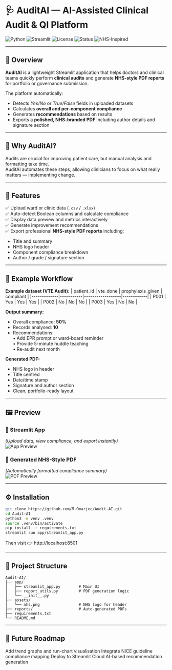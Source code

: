 # 🩺 AuditAI — AI-Assisted Clinical Audit & QI Platform

![Python](https://img.shields.io/badge/Python-3.11-blue?logo=python)
![Streamlit](https://img.shields.io/badge/Built%20with-Streamlit-ff4b4b?logo=streamlit)
![License](https://img.shields.io/badge/License-MIT-green)
![Status](https://img.shields.io/badge/Version-1.0.0-success)
![NHS-Inspired](https://img.shields.io/badge/Design-NHS%20Style-blue)

---

## 📘 Overview

**AuditAI** is a lightweight Streamlit application that helps doctors and clinical teams quickly perform **clinical audits** and generate **NHS-style PDF reports** for portfolio or governance submission.

The platform automatically:
- Detects *Yes/No* or *True/False* fields in uploaded datasets  
- Calculates **overall and per-component compliance**
- Generates **recommendations** based on results  
- Exports a **polished, NHS-branded PDF** including author details and signature section  

---

## 🧠 Why AuditAI?

Audits are crucial for improving patient care, but manual analysis and formatting take time.  
AuditAI automates these steps, allowing clinicians to focus on what really matters — implementing change.

---

## 🚀 Features

✅ Upload ward or clinic data (`.csv` / `.xlsx`)  
✅ Auto-detect Boolean columns and calculate compliance  
✅ Display data preview and metrics interactively  
✅ Generate improvement recommendations  
✅ Export professional **NHS-style PDF reports** including:
   - Title and summary
   - NHS logo header
   - Component compliance breakdown
   - Author / grade / signature section

---

## 🧩 Example Workflow

**Example dataset (VTE Audit):**
| patient_id | vte_done | prophylaxis_given | compliant |
|-------------|-----------|------------------|------------|
| P001 | Yes | Yes | Yes |
| P002 | No | No | No |
| P003 | Yes | No | No |

**Output summary:**
- Overall compliance: **50%**
- Records analysed: **10**
- Recommendations:  
  • Add EPR prompt or ward-board reminder  
  • Provide 5-minute huddle teaching  
  • Re-audit next month  

**Generated PDF:**
- NHS logo in header  
- Title centred  
- Date/time stamp  
- Signature and author section  
- Clean, portfolio-ready layout

---

## 🖼️ Preview

### 🔹 Streamlit App  
*(Upload data, view compliance, and export instantly)*  
![App Preview](https://via.placeholder.com/1000x520.png?text=AuditAI+Streamlit+Interface)

### 🔹 Generated NHS-Style PDF  
*(Automatically formatted compliance summary)*  
![PDF Preview](https://via.placeholder.com/1000x600.png?text=AuditAI+PDF+Report)

---

## ⚙️ Installation

```bash
git clone https://github.com/M-Omarjee/Audit-AI.git
cd Audit-AI
python3 -m venv .venv
source .venv/bin/activate
pip install -r requirements.txt
streamlit run app/streamlit_app.py
```
Then visit 👉 http://localhost:8501

---

## 🧱 Project Structure
```
Audit-AI/
├── app/
│   ├── streamlit_app.py        # Main UI
│   ├── report_utils.py         # PDF generation logic
│   └── __init__.py
├── assets/
│   └── nhs.png                 # NHS logo for header
├── reports/                    # Auto-generated PDFs
├── requirements.txt
└── README.md
```

---

## 🩵 Future Roadmap

Add trend graphs and run-chart visualisation
Integrate NICE guideline compliance mapping
Deploy to Streamlit Cloud
AI-based recommendation generation
